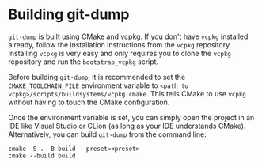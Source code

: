 # Building git-dump
`git-dump` is built using CMake and [vcpkg](https://github.com/microsoft/vcpkg). If you don't have `vcpkg` installed already, follow the installation instructions
from the `vcpkg` repository. Installing `vcpkg` is very easy and only requires you to clone the `vcpkg` repository and run the `bootstrap_vcpkg` script.

Before building `git-dump`, it is recommended to set the `CMAKE_TOOLCHAIN_FILE` environment variable to `<path to vcpkg>/scripts/buildsystems/vcpkg.cmake`.
This tells CMake to use `vcpkg` without having to touch the CMake configuration.

Once the environment variable is set, you can simply open the project in an IDE like Visual Studio or CLion (as long as your IDE understands CMake).
Alternatively, you can build `git-dump` from the command line:

```
cmake -S . -B build --preset=<preset>
cmake --build build
```
